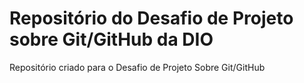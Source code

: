 # Repositório do Desafio de Projeto sobre Git/GitHub da DIO 
Repositório criado para o Desafio de Projeto Sobre Git/GitHub
